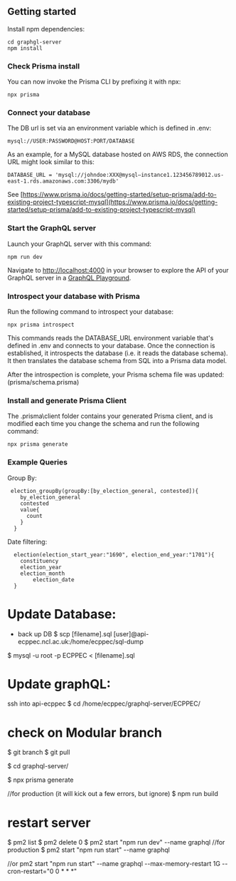 ## Getting started

Install npm dependencies:

```
cd graphgl-server
npm install
```


### Check Prisma install

You can now invoke the Prisma CLI by prefixing it with npx:

```
npx prisma
```

### Connect your database

The DB url is set via an environment variable which is defined in .env:  

```
mysql://USER:PASSWORD@HOST:PORT/DATABASE
```
As an example, for a MySQL database hosted on AWS RDS, the connection URL might look similar to this:

```
DATABASE_URL = 'mysql://johndoe:XXX@mysql–instance1.123456789012.us-east-1.rds.amazonaws.com:3306/mydb'
```

See [https://www.prisma.io/docs/getting-started/setup-prisma/add-to-existing-project-typescript-mysql](https://www.prisma.io/docs/getting-started/setup-prisma/add-to-existing-project-typescript-mysql)

### Start the GraphQL server

Launch your GraphQL server with this command:

```
npm run dev
```

Navigate to [http://localhost:4000](http://localhost:4000) in your browser to explore the API of your GraphQL server in a [GraphQL Playground](https://github.com/prisma/graphql-playground).


### Introspect your database with Prisma

Run the following command to introspect your database:

```
npx prisma introspect
```

This commands reads the DATABASE_URL environment variable that's defined in .env and connects to your database. Once the connection is established, it introspects the database (i.e. it reads the database schema). It then translates the database schema from SQL into a Prisma data model.  

After the introspection is complete, your Prisma schema file was updated: (prisma/schema.prisma)


### Install and generate Prisma Client

The .prisma\client folder contains your generated Prisma client, and is modified each time you change the schema and run the following command:

```
npx prisma generate
```


### Example Queries

Group By:
```
 election_groupBy(groupBy:[by_election_general, contested]){
    by_election_general
    contested
    value{
      count
    }
  }
```

Date filtering:
```
  election(election_start_year:"1690", election_end_year:"1701"){
    constituency
    election_year
    election_month
		election_date
  }
```


# Update Database:

- back up DB
$ scp [filename].sql [user]@api-ecppec.ncl.ac.uk:/home/ecppec/sql-dump

$ mysql -u root -p ECPPEC < [filename].sql 


# Update graphQL:
ssh into api-ecppec
$ cd /home/ecppec/graphql-server/ECPPEC/

# check on Modular branch
$ git branch 
$ git pull

$ cd graphql-server/

$ npx prisma generate

//for production (it will kick out a few errors, but ignore)
$ npm run build

# restart server
$ pm2 list
$ pm2 delete 0
$ pm2 start "npm run dev" --name graphql
//for production 
$ pm2 start "npm run start"  --name graphql

//or
pm2 start "npm run start"  --name graphql --max-memory-restart 1G --cron-restart="0 0 * * *"